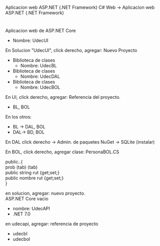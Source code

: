 Aplicacion web ASP.NET (.NET Framework)
C# Web -> Aplicacion web ASP.NET (.NET Framework)
#
Aplicacion web de ASP.NET Core  
 - Nombre: UdecUI  

En Solucion "UdecUI", click derecho, agregar: Nuevo Proyecto
- Biblioteca de clases  
  - Nombre: UdecBL
- Biblioteca de clases  
  - Nombre: UdecDAL
- Biblioteca de clases  
  - Nombre: UdecBOL

En UI, click derecho, agregar: Referencia del proyecto.
- BL, BOL

En los otros:
- BL -> DAL, BOL
- DAL-> BD, BOL

En DAL click derecho -> Admin. de paquetes NuGet -> SQLite (instalar)  

En BOL, click derecho, agregar clase: PersonaBOL.CS  

public..{  
prob (tab) (tab)  
public string rut {get;set;}    
public nombre rut {get;set;}  
}


en solucion, agregar: nuevo proyecto.  
ASP.NET Core vacio
 - nombre: UdecAPI
 - .NET 7.0

en udecapi, agregar: referencia de proyecto
 - udecbl
 - udecbol
